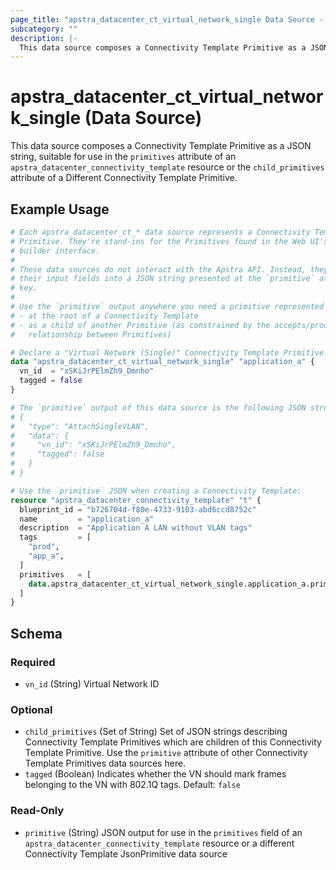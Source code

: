 ```yaml
---
page_title: "apstra_datacenter_ct_virtual_network_single Data Source - terraform-provider-apstra"
subcategory: ""
description: |-
  This data source composes a Connectivity Template Primitive as a JSON string, suitable for use in the primitives attribute of an apstra_datacenter_connectivity_template resource or the child_primitives attribute of a Different Connectivity Template Primitive.
---
```


# apstra_datacenter_ct_virtual_network_single (Data Source)

This data source composes a Connectivity Template Primitive as a JSON string, suitable for use in the `primitives` attribute of an `apstra_datacenter_connectivity_template` resource or the `child_primitives` attribute of a Different Connectivity Template Primitive.

## Example Usage

```terraform
# Each apstra_datacenter_ct_* data source represents a Connectivity Template
# Primitive. They're stand-ins for the Primitives found in the Web UI's CT
# builder interface.
#
# These data sources do not interact with the Apstra API. Instead, they assemble
# their input fields into a JSON string presented at the `primitive` attribute
# key.
#
# Use the `primitive` output anywhere you need a primitive represented as JSON:
# - at the root of a Connectivity Template
# - as a child of another Primitive (as constrained by the accepts/produces
#   relationship between Primitives)

# Declare a "Virtual Network (Single)" Connectivity Template Primitive:
data "apstra_datacenter_ct_virtual_network_single" "application_a" {
  vn_id  = "xSKiJrPElmZh9_Dmnho"
  tagged = false
}

# The `primitive` output of this data source is the following JSON structure:
# {
#   "type": "AttachSingleVLAN",
#   "data": {
#     "vn_id": "xSKiJrPElmZh9_Dmnho",
#     "tagged": false
#   }
# }

# Use the `primitive` JSON when creating a Connectivity Template:
resource "apstra_datacenter_connectivity_template" "t" {
  blueprint_id = "b726704d-f80e-4733-9103-abd6ccd8752c"
  name         = "application_a"
  description  = "Application A LAN without VLAN tags"
  tags         = [
    "prod",
    "app_a",
  ]
  primitives   = [
    data.apstra_datacenter_ct_virtual_network_single.application_a.primitive
  ]
}
```

<!-- schema generated by tfplugindocs -->
## Schema

### Required

- `vn_id` (String) Virtual Network ID

### Optional

- `child_primitives` (Set of String) Set of JSON strings describing Connectivity Template Primitives which are children of this Connectivity Template Primitive. Use the `primitive` attribute of other Connectivity Template Primitives data sources here.
- `tagged` (Boolean) Indicates whether the VN should mark frames belonging to the VN with 802.1Q tags. Default: `false`

### Read-Only

- `primitive` (String) JSON output for use in the `primitives` field of an `apstra_datacenter_connectivity_template` resource or a different Connectivity Template JsonPrimitive data source
